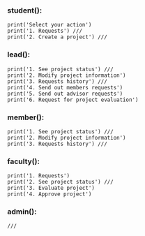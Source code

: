 ### student():
    print('Select your action')
    print('1. Requests') ///
    print('2. Create a project') ///

### lead():
    print('1. See project status') ///
    print('2. Modify project information')
    print('3. Requests history') ///
    print('4. Send out members requests')
    print('5. Send out advisor requests')
    print('6. Request for project evaluation')

### member():
    print('1. See project status') ///
    print('2. Modify project information')
    print('3. Requests history') ///

### faculty():
    print('1. Requests')
    print('2. See project status') ///
    print('3. Evaluate project')
    print('4. Approve project')

### admin():
    ///